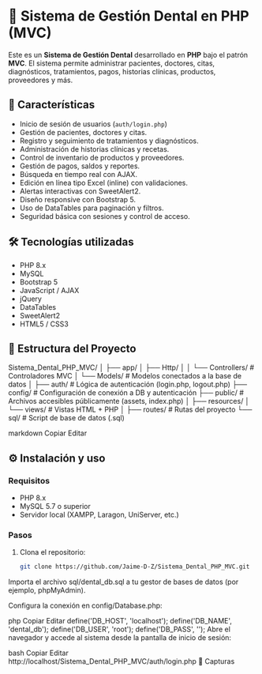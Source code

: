 # 🦷 Sistema de Gestión Dental en PHP (MVC)

Este es un **Sistema de Gestión Dental** desarrollado en **PHP** bajo el patrón **MVC**. El sistema permite administrar pacientes, doctores, citas, diagnósticos, tratamientos, pagos, historias clínicas, productos, proveedores y más.

## 📌 Características

- Inicio de sesión de usuarios (`auth/login.php`)
- Gestión de pacientes, doctores y citas.
- Registro y seguimiento de tratamientos y diagnósticos.
- Administración de historias clínicas y recetas.
- Control de inventario de productos y proveedores.
- Gestión de pagos, saldos y reportes.
- Búsqueda en tiempo real con AJAX.
- Edición en línea tipo Excel (inline) con validaciones.
- Alertas interactivas con SweetAlert2.
- Diseño responsive con Bootstrap 5.
- Uso de DataTables para paginación y filtros.
- Seguridad básica con sesiones y control de acceso.

## 🛠️ Tecnologías utilizadas

- PHP 8.x
- MySQL
- Bootstrap 5
- JavaScript / AJAX
- jQuery
- DataTables
- SweetAlert2
- HTML5 / CSS3

## 🧱 Estructura del Proyecto

Sistema_Dental_PHP_MVC/
│
├── app/
│ ├── Http/
│ │ └── Controllers/ # Controladores MVC
│ └── Models/ # Modelos conectados a la base de datos
│
├── auth/ # Lógica de autenticación (login.php, logout.php)
├── config/ # Configuración de conexión a DB y autenticación
├── public/ # Archivos accesibles públicamente (assets, index.php)
│
├── resources/
│ └── views/ # Vistas HTML + PHP
│
├── routes/ # Rutas del proyecto
└── sql/ # Script de base de datos (.sql)

markdown
Copiar
Editar

## ⚙️ Instalación y uso

### Requisitos

- PHP 8.x
- MySQL 5.7 o superior
- Servidor local (XAMPP, Laragon, UniServer, etc.)

### Pasos

1. Clona el repositorio:

   ```bash
   git clone https://github.com/Jaime-D-Z/Sistema_Dental_PHP_MVC.git
Importa el archivo sql/dental_db.sql a tu gestor de bases de datos (por ejemplo, phpMyAdmin).

Configura la conexión en config/Database.php:

php
Copiar
Editar
define('DB_HOST', 'localhost');
define('DB_NAME', 'dental_db');
define('DB_USER', 'root');
define('DB_PASS', '');
Abre el navegador y accede al sistema desde la pantalla de inicio de sesión:

bash
Copiar
Editar
http://localhost/Sistema_Dental_PHP_MVC/auth/login.php
📸 Capturas
